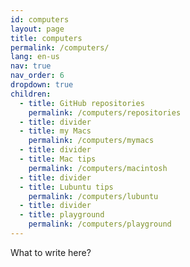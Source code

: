 ```yaml
---
id: computers
layout: page
title: computers
permalink: /computers/
lang: en-us
nav: true
nav_order: 6
dropdown: true
children:
  - title: GitHub repositories
    permalink: /computers/repositories
  - title: divider
  - title: my Macs
    permalink: /computers/mymacs
  - title: divider
  - title: Mac tips
    permalink: /computers/macintosh
  - title: divider
  - title: Lubuntu tips
    permalink: /computers/lubuntu
  - title: divider
  - title: playground
    permalink: /computers/playground
---
```


What to write here?
